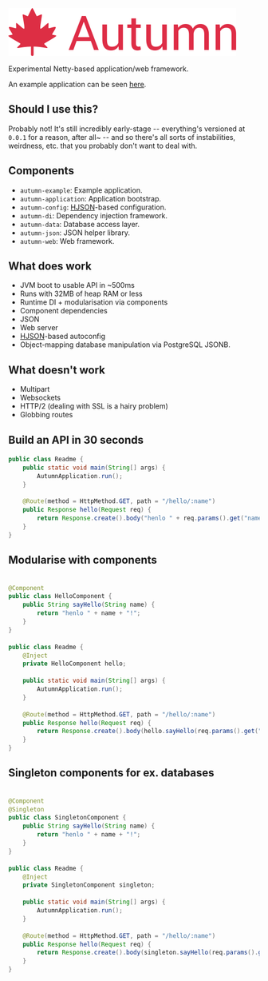 ![autumn](./autumn.png)

Experimental Netty-based application/web framework.

An example application can be seen [here](https://github.com/queer/autumn/tree/mistress/autumn-example).

## Should I use this?

Probably not! It's still incredibly early-stage -- everything's versioned at
`0.0.1` for a reason, after all~ -- and so there's all sorts of instabilities,
weirdness, etc. that you probably don't want to deal with.

## Components

- `autumn-example`: Example application.
- `autumn-application`: Application bootstrap.
- `autumn-config`: [HJSON](https://hjson.github.io/)-based configuration.
- `autumn-di`: Dependency injection framework.
- `autumn-data`: Database access layer.
- `autumn-json`: JSON helper library.
- `autumn-web`: Web framework.

## What does work

- JVM boot to usable API in ~500ms
- Runs with 32MB of heap RAM or less
- Runtime DI + modularisation via components
- Component dependencies
- JSON
- Web server
- [HJSON](https://hjson.github.io/)-based autoconfig
- Object-mapping database manipulation via PostgreSQL JSONB.

## What doesn't work

- Multipart
- Websockets
- HTTP/2 (dealing with SSL is a hairy problem)
- Globbing routes

## Build an API in 30 seconds

```java
public class Readme {
    public static void main(String[] args) {
        AutumnApplication.run();
    }

    @Route(method = HttpMethod.GET, path = "/hello/:name")
    public Response hello(Request req) {
        return Response.create().body("henlo " + req.params().get("name") + '!');
    }
}
```

## Modularise with components

```java

@Component
public class HelloComponent {
    public String sayHello(String name) {
        return "henlo " + name + "!";
    }
}

public class Readme {
    @Inject
    private HelloComponent hello;

    public static void main(String[] args) {
        AutumnApplication.run();
    }

    @Route(method = HttpMethod.GET, path = "/hello/:name")
    public Response hello(Request req) {
        return Response.create().body(hello.sayHello(req.params().get("name")));
    }
}
```

## Singleton components for ex. databases

```java

@Component
@Singleton
public class SingletonComponent {
    public String sayHello(String name) {
        return "henlo " + name + "!";
    }
}

public class Readme {
    @Inject
    private SingletonComponent singleton;

    public static void main(String[] args) {
        AutumnApplication.run();
    }

    @Route(method = HttpMethod.GET, path = "/hello/:name")
    public Response hello(Request req) {
        return Response.create().body(singleton.sayHello(req.params().get("name")));
    }
}
```
